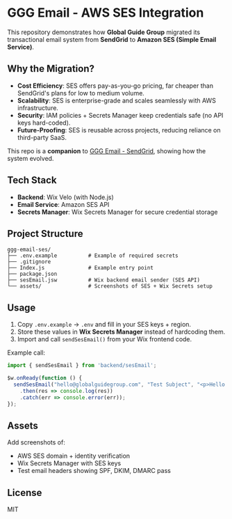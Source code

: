 # GGG Email - AWS SES Integration

This repository demonstrates how **Global Guide Group** migrated its transactional email system from **SendGrid** to **Amazon SES (Simple Email Service)**.

## Why the Migration?

- **Cost Efficiency**: SES offers pay-as-you-go pricing, far cheaper than SendGrid's plans for low to medium volume.
- **Scalability**: SES is enterprise-grade and scales seamlessly with AWS infrastructure.
- **Security**: IAM policies + Secrets Manager keep credentials safe (no API keys hard-coded).
- **Future-Proofing**: SES is reusable across projects, reducing reliance on third-party SaaS.

This repo is a **companion** to [GGG Email - SendGrid](https://github.com/WIALTD/sendgrid-email-demo), showing how the system evolved.

## Tech Stack

- **Backend**: Wix Velo (with Node.js)
- **Email Service**: Amazon SES API
- **Secrets Manager**: Wix Secrets Manager for secure credential storage

## Project Structure

```
ggg-email-ses/
├── .env.example          # Example of required secrets
├── .gitignore
├── Index.js              # Example entry point
├── package.json
├── sesEmail.jsw          # Wix backend email sender (SES API)
└── assets/               # Screenshots of SES + Wix Secrets setup
```

## Usage

1. Copy `.env.example` → `.env` and fill in your SES keys + region.
2. Store these values in **Wix Secrets Manager** instead of hardcoding them.
3. Import and call `sendSesEmail()` from your Wix frontend code.

Example call:
```js
import { sendSesEmail } from 'backend/sesEmail';

$w.onReady(function () {
  sendSesEmail("hello@globalguidegroup.com", "Test Subject", "<p>Hello World</p>", "Hello World")
    .then(res => console.log(res))
    .catch(err => console.error(err));
});
```

## Assets

Add screenshots of:
- AWS SES domain + identity verification
- Wix Secrets Manager with SES keys
- Test email headers showing SPF, DKIM, DMARC pass

## License

MIT
